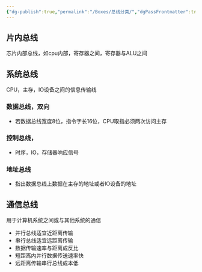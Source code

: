 ```yaml
---
{"dg-publish":true,"permalink":"/Boxes/总线分类/","dgPassFrontmatter":true,"created":"2025-05-08T15:03:38.678+08:00","updated":"2025-05-18T10:42:20.973+08:00"}
---
```


## 片内总线
芯片内部总线，如cpu内部，寄存器之间，寄存器与ALU之间
## 系统总线
CPU，主存，IO设备之间的信息传输线
### 数据总线，双向
- 若数据总线宽度8位，指令字长16位，CPU取指必须两次访问主存
### 控制总线，
- 时序，IO，存储器响应信号
### 地址总线
- 指出数据总线上数据在主存的地址或者IO设备的地址
## 通信总线
用于计算机系统之间或与其他系统的通信
- 并行总线适宜近距离传输
- 串行总线适宜远距离传输
- 数据传输速率与距离成反比
- 短距离内并行数据传送速率快
- 远距离传输串行总线成本低